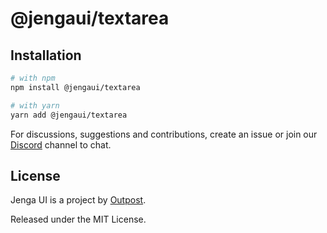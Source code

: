# @jengaui/textarea

## Installation

```sh
# with npm
npm install @jengaui/textarea

# with yarn
yarn add @jengaui/textarea
```

For discussions, suggestions and contributions, create an issue or join our [Discord](https://discord.gg/sHnHPnAPZj) channel to chat.

## License

Jenga UI is a project by [Outpost](https://outpost.run).

Released under the MIT License.
